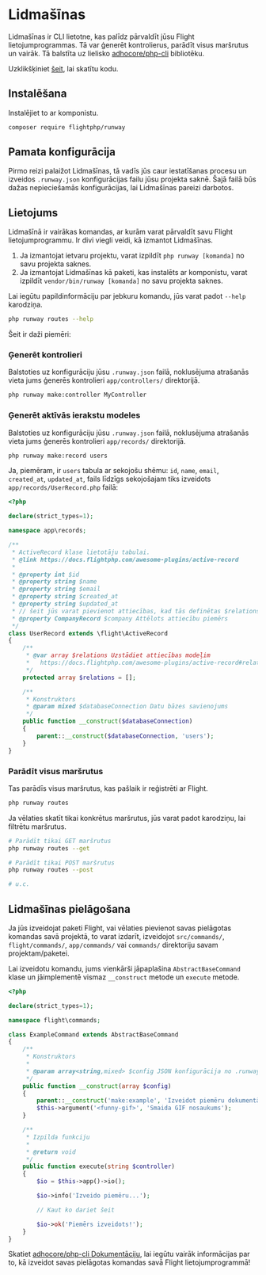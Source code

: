 # Lidmašīnas

Lidmašīnas ir CLI lietotne, kas palīdz pārvaldīt jūsu Flight lietojumprogrammas. Tā var ģenerēt kontrolierus, parādīt visus maršrutus un vairāk. Tā balstīta uz lielisko [adhocore/php-cli](https://github.com/adhocore/php-cli) bibliotēku.

Uzklikšķiniet [šeit](https://github.com/flightphp/runway), lai skatītu kodu.

## Instalēšana

Instalējiet to ar komponistu.

```bash
composer require flightphp/runway
```

## Pamata konfigurācija

Pirmo reizi palaižot Lidmašīnas, tā vadīs jūs caur iestatīšanas procesu un izveidos `.runway.json` konfigurācijas failu jūsu projekta saknē. Šajā failā būs dažas nepieciešamās konfigurācijas, lai Lidmašīnas pareizi darbotos.

## Lietojums

Lidmašīnā ir vairākas komandas, ar kurām varat pārvaldīt savu Flight lietojumprogrammu. Ir divi viegli veidi, kā izmantot Lidmašīnas.

1. Ja izmantojat ietvaru projektu, varat izpildīt `php runway [komanda]` no savu projekta saknes.
1. Ja izmantojat Lidmašīnas kā paketi, kas instalēts ar komponistu, varat izpildīt `vendor/bin/runway [komanda]` no savu projekta saknes.

Lai iegūtu papildinformāciju par jebkuru komandu, jūs varat padot `--help` karodziņa.

```bash
php runway routes --help
```

Šeit ir daži piemēri:

### Ģenerēt kontrolieri

Balstoties uz konfigurāciju jūsu `.runway.json` failā, noklusējuma atrašanās vieta jums ģenerēs kontrolieri `app/controllers/` direktorijā.

```bash
php runway make:controller MyController
```

### Ģenerēt aktīvās ierakstu modeles

Balstoties uz konfigurāciju jūsu `.runway.json` failā, noklusējuma atrašanās vieta jums ģenerēs kontrolieri `app/records/` direktorijā.

```bash
php runway make:record users
```

Ja, piemēram, ir `users` tabula ar sekojošu shēmu: `id`, `name`, `email`, `created_at`, `updated_at`, fails līdzīgs sekojošajam tiks izveidots `app/records/UserRecord.php` failā:

```php
<?php

declare(strict_types=1);

namespace app\records;

/**
 * ActiveRecord klase lietotāju tabulai.
 * @link https://docs.flightphp.com/awesome-plugins/active-record
 * 
 * @property int $id
 * @property string $name
 * @property string $email
 * @property string $created_at
 * @property string $updated_at
 * // šeit jūs varat pievienot attiecības, kad tās definētas $relations masīvā
 * @property CompanyRecord $company Attēlots attiecību piemērs
 */
class UserRecord extends \flight\ActiveRecord
{
    /**
     * @var array $relations Uzstādiet attiecības modeļim
     *   https://docs.flightphp.com/awesome-plugins/active-record#relationships
     */
    protected array $relations = [];

    /**
     * Konstruktors
     * @param mixed $databaseConnection Datu bāzes savienojums
     */
    public function __construct($databaseConnection)
    {
        parent::__construct($databaseConnection, 'users');
    }
}
```

### Parādīt visus maršrutus

Tas parādīs visus maršrutus, kas pašlaik ir reģistrēti ar Flight.

```bash
php runway routes
```

Ja vēlaties skatīt tikai konkrētus maršrutus, jūs varat padot karodziņu, lai filtrētu maršrutus.

```bash
# Parādīt tikai GET maršrutus
php runway routes --get

# Parādīt tikai POST maršrutus
php runway routes --post

# u.c.
```

## Lidmašīnas pielāgošana

Ja jūs izveidojat paketi Flight, vai vēlaties pievienot savas pielāgotas komandas savā projektā, to varat izdarīt, izveidojot `src/commands/`, `flight/commands/`, `app/commands/` vai `commands/` direktoriju savam projektam/paketei.

Lai izveidotu komandu, jums vienkārši jāpaplašina `AbstractBaseCommand` klase un jāimplementē vismaz `__construct` metode un `execute` metode.

```php
<?php

declare(strict_types=1);

namespace flight\commands;

class ExampleCommand extends AbstractBaseCommand
{
    /**
     * Konstruktors
     *
     * @param array<string,mixed> $config JSON konfigurācija no .runway-config.json
     */
    public function __construct(array $config)
    {
        parent::__construct('make:example', 'Izveidot piemēru dokumentācijai', $config);
        $this->argument('<funny-gif>', 'Smaida GIF nosaukums');
    }

	/**
     * Izpilda funkciju
     *
     * @return void
     */
    public function execute(string $controller)
    {
        $io = $this->app()->io();

		$io->info('Izveido piemēru...');

		// Kaut ko dariet šeit

		$io->ok('Piemērs izveidots!');
	}
}
```

Skatiet [adhocore/php-cli Dokumentāciju](https://github.com/adhocore/php-cli), lai iegūtu vairāk informācijas par to, kā izveidot savas pielāgotas komandas savā Flight lietojumprogrammā!